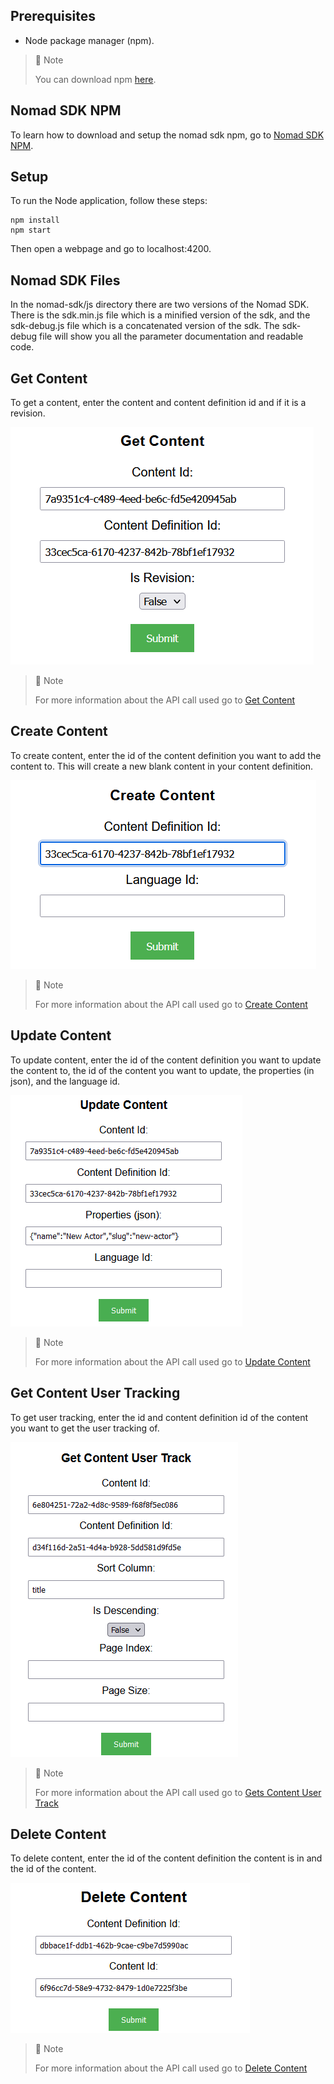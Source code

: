 ## Prerequisites

- Node package manager (npm).

> 📘 Note
> 
> You can download npm [here](https://nodejs.org/en/download).

## Nomad SDK NPM

To learn how to download and setup the nomad sdk npm, go to [Nomad SDK NPM](https://github.com/Nomad-Media/nomad-sdk/tree/main/nomad-sdk-npm).

## Setup

To run the Node application, follow these steps:
```
npm install
npm start
```

Then open a webpage and go to localhost:4200.

## Nomad SDK Files

In the nomad-sdk/js directory there are two versions of the Nomad SDK. There is the sdk.min.js file which is a minified version of the sdk, and the sdk-debug.js file which is a concatenated version of the sdk. The sdk-debug file will show you all the parameter documentation and readable code.

## Get Content

To get a content, enter the content and content definition id and if it is a revision.

![](images/get-content.png)

> 📘 Note
> 
> For more information about the API call used go to [Get Content](https://developer.nomad-cms.com/docs/get-content)

## Create Content

To create content, enter the id of the content definition you want to add the content to. This will create a new blank content in your content definition.

![](images/create-content.png)

> 📘 Note
> 
> For more information about the API call used go to [Create Content](https://developer.nomad-cms.com/docs/create-content)

## Update Content

To update content, enter the id of the content definition you want to update the content to, the id of the content you want to update, the properties (in json), and the language id.

![](images/update-content.png)

> 📘 Note
> 
> For more information about the API call used go to [Update Content](https://developer.nomad-cms.com/docs/update-content)

## Get Content User Tracking

To get user tracking, enter the id and content definition id of the content you want to get the user tracking of.

![](images/get-content-user-track.png)

> 📘 Note
> 
> For more information about the API call used go to [Gets Content User Track](https://developer.nomad-cms.com/docs/get-content-user-track)

## Delete Content

To delete content, enter the id of the content definition the content is in and the id of the content.

![](images/delete-content.png)

> 📘 Note
> 
> For more information about the API call used go to [Delete Content](https://developer.nomad-cms.com/docs/delete-content)